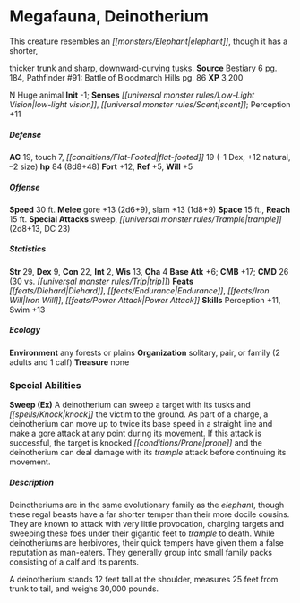 ﻿---
cssclass: [monsters]
title1: Megafauna, Deinotherium
desc_short: This creature resembles an elephant, though it has a shorter,thicker trunk
  and sharp, downward-curving tusks.
title2: Deinotherium
CR: 7
sources:
- name: Bestiary 6
  page: 184
  link: http://paizo.com/products/btpy9oge?Pathfinder-Roleplaying-Game-Bestiary-6-Hardcover
- name: 'Pathfinder #91: Battle of Bloodmarch Hills'
  page: 86
  link: http://paizo.com/products/btpy9aub?Pathfinder-Adventure-Path-91-Battle-of-Bloodmarch-Hill
XP: 3200
alignment: N
size: Huge
type: animal
initiative:
  bonus: -1
senses:
  low-light vision: true
  scent: true
AC:
  AC: 19
  touch: 7
  flat_footed: 19
  components:
    dex: -1
    natural: 12
    size: -2
HP:
  HP: 84
  long: 8d8+48
saves:
  fort: 12
  ref: 5
  will: 5
speeds:
  base: 30
attacks:
  melee:
  - - text: gore +13 (2d6+9)
      entries:
      - - damage: 2d6+9
      attack: gore
      bonus:
      - 13
    - text: slam +13 (1d8+9)
      entries:
      - - damage: 1d8+9
      attack: slam
      bonus:
      - 13
  special:
  - sweep
  - trample (2d8+13, DC 23)
space: 15
reach: 15
ability_scores:
  STR: 29
  DEX: 9
  CON: 22
  INT: 2
  WIS: 13
  CHA: 4
BAB: 6
CMB: 17
CMD: 26
CMD_other: 30 vs. trip
feats:
- name: Diehard
- name: Endurance
- name: Iron Will
- name: Power Attack
skills:
  Perception: 11
  Swim: 13
ecology:
  environment: any forests or plains
  organization: solitary, pair, or family (2 adults and 1 calf)
  treasure_type: none
special_abilities:
  Sweep (Ex): A deinotherium can sweep a target with its tusks and knock the victim
    to the ground. As part of a charge, a deinotherium can move up to twice its base
    speed in a straight line and make a gore attack at any point during its movement.
    If this attack is successful, the target is knocked prone and the deinotherium
    can deal damage with its trample attack before continuing its movement.
desc_long: |-
  Deinotheriums are in the same evolutionary family as the elephant, though these regal beasts have a far shorter temper than their more docile cousins. They are known to attack with very little provocation, charging targets and sweeping these foes under their gigantic feet to trample to death. While deinotheriums are herbivores, their quick tempers have given them a false reputation as man-eaters. They generally group into small family packs consisting of a calf and its parents. 

  A deinotherium stands 12 feet tall at the shoulder, measures 25 feet from trunk to tail, and weighs 30,000 pounds.

---

# Megafauna, Deinotherium
This creature resembles an _[[monsters/Elephant|elephant]]_, though it has a shorter,

thicker trunk and sharp, downward-curving tusks.
**Source** Bestiary 6 pg. 184, Pathfinder #91: Battle of Bloodmarch Hills pg. 86
**XP** 3,200

N Huge animal
**Init** -1; **Senses** _[[universal monster rules/Low-Light Vision|low-light vision]]_, _[[universal monster rules/Scent|scent]]_; Perception +11

##### Defense

**AC** 19, touch 7, _[[conditions/Flat-Footed|flat-footed]]_ 19 (–1 Dex, +12 natural, –2 size)
**hp** 84 (8d8+48)
**Fort** +12, **Ref** +5, **Will** +5

##### Offense
**Speed** 30 ft.
**Melee** gore +13 (2d6+9), slam +13 (1d8+9)
**Space** 15 ft., **Reach** 15 ft.
**Special Attacks** sweep, _[[universal monster rules/Trample|trample]]_ (2d8+13, DC 23)

##### Statistics
**Str** 29, **Dex** 9, **Con** 22, **Int** 2, **Wis** 13, **Cha** 4
**Base Atk** +6; **CMB** +17; **CMD** 26 (30 vs. _[[universal monster rules/Trip|trip]]_)
**Feats** _[[feats/Diehard|Diehard]]_, _[[feats/Endurance|Endurance]]_, _[[feats/Iron Will|Iron Will]]_, _[[feats/Power Attack|Power Attack]]_
**Skills** Perception +11, Swim +13

##### Ecology

**Environment** any forests or plains
**Organization** solitary, pair, or family (2 adults and 1 calf)
**Treasure** none

### Special Abilities
**Sweep (Ex)** A deinotherium can sweep a target with its tusks and _[[spells/Knock|knock]]_ the victim to the ground. As part of a charge, a deinotherium can move up to twice its base speed in a straight line and make a gore attack at any point during its movement. If this attack is successful, the target is knocked _[[conditions/Prone|prone]]_ and the deinotherium can deal damage with its _trample_ attack before continuing its movement.

##### Description

Deinotheriums are in the same evolutionary family as the _elephant_, though these regal beasts have a far shorter temper than their more docile cousins. They are known to attack with very little provocation, charging targets and sweeping these foes under their gigantic feet to _trample_ to death. While deinotheriums are herbivores, their quick tempers have given them a false reputation as man-eaters. They generally group into small family packs consisting of a calf and its parents.

A deinotherium stands 12 feet tall at the shoulder, measures 25 feet from trunk to tail, and weighs 30,000 pounds.